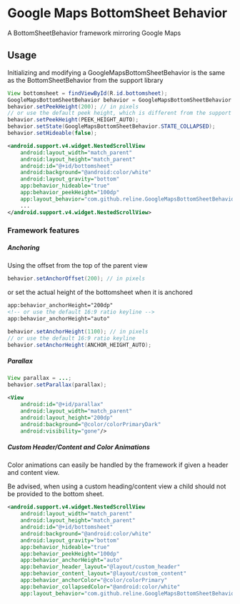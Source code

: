 # Google Maps BottomSheet Behavior
A BottomSheetBehavior framework mirroring Google Maps

## Usage

Initializing and modifying a GoogleMapsBottomSheetBehavior is the same as the BottomSheetBehavior from the support library
```java
View bottomsheet = findViewById(R.id.bottomsheet);
GoogleMapsBottomSheetBehavior behavior = GoogleMapsBottomSheetBehavior.from(bottomsheet);
behavior.setPeekHeight(200); // in pixels
// or use the default peek height, which is different from the support library
behavior.setPeekHeight(PEEK_HEIGHT_AUTO);
behavior.setState(GoogleMapsBottomSheetBehavior.STATE_COLLAPSED);
behavior.setHideable(false);
```
```xml
<android.support.v4.widget.NestedScrollView
    android:layout_width="match_parent"
    android:layout_height="match_parent"
    android:id="@+id/bottomsheet"
    android:background="@android:color/white"
    android:layout_gravity="bottom"
    app:behavior_hideable="true"
    app:behavior_peekHeight="100dp"
    app:layout_behavior="com.github.reline.GoogleMapsBottomSheetBehavior">
    ...
</android.support.v4.widget.NestedScrollView>
```

### Framework features

##### Anchoring
Using the offset from the top of the parent view
```java
behavior.setAnchorOffset(200); // in pixels
```
or set the actual height of the bottomsheet when it is anchored
```xml
app:behavior_anchorHeight="200dp"
<!-- or use the default 16:9 ratio keyline -->
app:behavior_anchorHeight="auto"
```
```java
behavior.setAnchorHeight(1100); // in pixels
// or use the default 16:9 ratio keyline
behavior.setAnchorHeight(ANCHOR_HEIGHT_AUTO);
```

##### Parallax
```java
View parallax = ...;
behavior.setParallax(parallax);
```
```xml
<View
    android:id="@+id/parallax"
    android:layout_width="match_parent"
    android:layout_height="200dp"
    android:background="@color/colorPrimaryDark"
    android:visibility="gone"/>
```

##### Custom Header/Content and Color Animations
Color animations can easily be handled by the framework if given a header and content view.

Be advised, when using a custom heading/content view a child should not be provided to the bottom sheet.

```xml
<android.support.v4.widget.NestedScrollView
    android:layout_width="match_parent"
    android:layout_height="match_parent"
    android:id="@+id/bottomsheet"
    android:background="@android:color/white"
    android:layout_gravity="bottom"
    app:behavior_hideable="true"
    app:behavior_peekHeight="100dp"
    app:behavior_anchorHeight="auto"
    app:behavior_header_layout="@layout/custom_header"
    app:behavior_content_layout="@layout/custom_content"
    app:behavior_anchorColor="@color/colorPrimary"
    app:behavior_collapsedColor="@android:color/white"
    app:layout_behavior="com.github.reline.GoogleMapsBottomSheetBehavior" />
```
